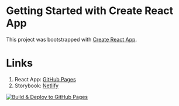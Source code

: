 # Getting Started with Create React App

This project was bootstrapped with [Create React App](https://github.com/facebook/create-react-app).

# Links

1. React App: [GitHub Pages](https://prajwalsharma.github.io/react-cra-pages-actions/)
2. Storybook: [Netlify](https://dulcet-cactus-c4784e.netlify.app/)

[![Build & Deploy to GitHub Pages](https://github.com/prajwalsharma/react-cra-pages-actions/actions/workflows/deployment-script.yml/badge.svg?branch=main&event=push)](https://github.com/prajwalsharma/react-cra-pages-actions/actions/workflows/deployment-script.yml)
